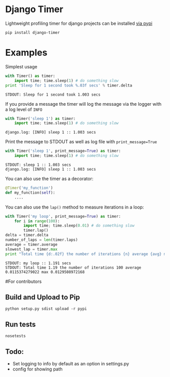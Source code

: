 # Django Timer
Lightweight profiling timer for django projects can be installed [via pypi](https://pypi.python.org/pypi?name=django-timer&version=0.1&:action=display)

    pip install django-timer

# Examples

Simplest usage 
```python
with Timer() as timer:
    import time; time.sleep(1) # do something slow
print 'Sleep for 1 second took %.03f secs' % timer.delta
```
```
STDOUT: Sleep for 1 second took 1.003 secs
```

If you provide a message the timer will log the message via the logger with a log level of `INFO`

```python
with Timer('sleep 1') as timer:
    import time; time.sleep(1) # do something slow
```    
```
django.log: [INFO] sleep 1 :: 1.003 secs
```

Print the message to STDOUT as well as log file with `print_message=True`
```python
with Timer('sleep 1', print_message=True) as timer:
    import time; time.sleep(1) # do something slow
```
```
STDOUT: sleep 1 :: 1.003 secs
django.log: [INFO] sleep 1 :: 1.003 secs
```

You can also use the timer as a decorator:
```python
@Timer('my_function')
def my_function(self):
    ....
```

You can also use the `lap()` method to measure iterations in a loop:
```python
with Timer('my loop', print_message=True) as timer:
    for i in range(100):
        import time; time.sleep(0.01) # do something slow
        timer.lap()
delta = timer.delta
number_of_laps = len(timer.laps)
average = timer.average
slowest_lap = timer.max
print "Total time {d:.02f} the number of iterations {n} average {avg} max {max}".format(d=delta, n=number_of_laps, avg=average, max=slowest_lap)
```    

```
STDOUT: my loop :: 1.191 secs
STDOUT: Total time 1.19 the number of iterations 100 average 0.0115374279022 max 0.0129508972168
```

#For contributors
## Build and Upload to Pip

    python setup.py sdist upload -r pypi

## Run tests 

    nosetests 

## Todo:
- Set logging to info by default as an option in settings.py
- config for showing path
